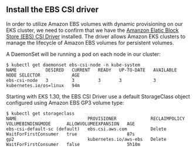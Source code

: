 ## Install the EBS CSI driver

In order to utilize Amazon EBS volumes with dynamic provisioning on our EKS cluster, we need to confirm that we have the [Amanzon Elatic Block Store (EBS) CSI Driver](https://github.com/kubernetes-sigs/aws-ebs-csi-driver) installed. The driver allows Amazon EKS clusters to manage the lifecycle of Amazon EBS volumes for persistent volumes.

A DaemonSet will be running a pod on each node in our cluster:
```
$ kubectl get daemonset ebs-csi-node -n kube-system
NAME           DESIRED   CURRENT   READY   UP-TO-DATE   AVAILABLE   NODE SELECTOR            AGE
ebs-csi-node   3         3         3       3            3           kubernetes.io/os=linux   94m
```

Starting with EKS 1.30, the EBS CSI Driver use a default StorageClass object configured using Amazon EBS GP3 volume type:
```
$ kubectl get storageclass
NAME                           PROVISIONER             RECLAIMPOLICY   VOLUMEBINDINGMODE      ALLOWVOLUMEEXPANSION   AGE
ebs-csi-default-sc (default)   ebs.csi.aws.com         Delete          WaitForFirstConsumer   true                   87s
gp2                            kubernetes.io/aws-ebs   Delete          WaitForFirstConsumer   false                  5h10m
```
